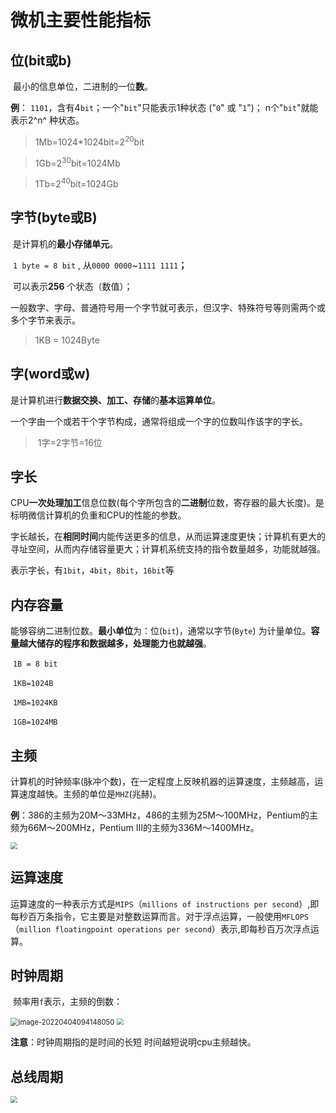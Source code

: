 # 微机主要性能指标

## 位(bit或b)

​	最小的信息单位，二进制的一位**数**。

**例**：
​	`1101`，含有4`bit`；一个"`bit`"只能表示1种状态 ("`0`" 或 "`1`")；
​	 n个"`bit`"就能表示2^n^ 种状态。

> 1Mb=1024*1024bit=2<sup>20</sup>bit

> 1Gb=2<sup>30</sup>bit=1024Mb

> 1Tb=2<sup>40</sup>bit=1024Gb

## 字节(byte或B)

​	是计算机的**最小存储单元**。

​    `1 byte = 8 bit` , 从`0000 0000`~`1111 1111`**；**

​    可以表示**256** 个状态（数值）；

​    一般数字、字母、普通符号用一个字节就可表示，但汉字、特殊符号等则需两个或多个字节来表示。

> 1KB = 1024Byte

## 字(word或w)

​	是计算机进行**数据交换、加工、存储**的**基本运算单位**。

​	一个字由一个或若干个字节构成，通常将组成一个字的位数叫作该字的字长。

> ​	1字=2字节=16位

## 字长

CPU**一次处理加工**信息位数(每个字所包含的**二进制**位数，寄存器的最大长度)。是标明微信计算机的负重和CPU的性能的参数。

​       字长越长，在**相同时间**内能传送更多的信息，从而运算速度更快；计算机有更大的寻址空间，从而内存储容量更大；计算机系统支持的指令数量越多，功能就越强。

​	表示字长，有`1bit`，`4bit`，`8bit`，`16bit`等

## 内存容量

​	能够容纳二进制位数。**最小单位**为：位(`bit`)，通常以字节(`Byte`) 为计量单位。**容量越大储存的程序和数据越多，处理能力也就越强**。

​	 `1B = 8 bit`

​	 `1KB=1024B`

​	 `1MB=1024KB`

​	 `1GB=1024MB`

## 主频

​	计算机的时钟频率(脉冲个数)，在一定程度上反映机器的运算速度，主频越高，运算速度越快。
​    主频的单位是`MHZ`(兆赫)。

**例**：386的主频为20M～33MHz，486的主频为25M～100MHz，Pentium的主频为66M～200MHz，Pentium Ⅲ的主频为336M～1400MHz。

<img src="https://cdn.jsdelivr.net/gh/letengzz/Two-C/img/PM/First/%E4%B8%BB%E9%A2%91%E6%8D%A2%E7%AE%97.png" style="zoom:67%;" >

## 运算速度

​	运算速度的一种表示方式是`MIPS`（`millions of instructions per second`）,即每秒百万条指令，它主要是对整数运算而言。对于浮点运算，一般使用`MFLOPS`（`million floatingpoint operations per second`）表示,即每秒百万次浮点运算。


## 时钟周期

​	频率用`f`表示，主频的倒数：

<img src="https://cdn.jsdelivr.net/gh/letengzz/Two-C@main/img/PM/First/%E6%97%B6%E9%92%9F%E5%91%A8%E6%9C%9F.png" alt="image-20220404094148050" style="zoom: 80%;" />

<img src="https://cdn.jsdelivr.net/gh/letengzz/Two-C/img/PM/First/%E6%97%B6%E9%92%9F%E5%91%A8%E6%9C%9F%E6%8D%A2%E7%AE%97.png" style="zoom:67%;" >

**注意**：时钟周期指的是时间的长短  时间越短说明cpu主频越快。

## 总线周期

<img src="https://cdn.jsdelivr.net/gh/letengzz/Two-C/img/PM/First/%E5%9F%BA%E6%9C%AC%E6%80%BB%E7%BA%BF%E5%91%A8%E6%9C%9F.png" style="zoom:67%;" >

